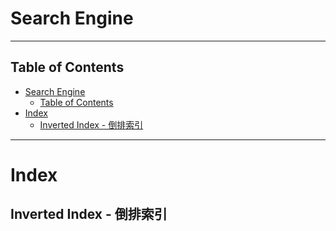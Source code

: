 # Search Engine

---

## Table of Contents

- [Search Engine](#search-engine)
  - [Table of Contents](#table-of-contents)
- [Index](#index)
  - [Inverted Index - 倒排索引](#inverted-index---倒排索引)

---

# Index

## Inverted Index - 倒排索引






